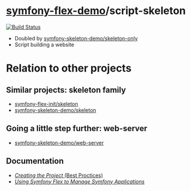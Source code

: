 # [symfony-flex-demo](https://symfony-flex-demo.github.io)/script-skeleton

[![Build Status](https://travis-ci.org/symfony-flex-demo/script-skeleton.svg?branch=master)](https://travis-ci.org/symfony-flex-demo/script-skeleton)

* Doubled by [symfony-skeleton-demo/skeleton-only](https://github.com/symfony-skeleton-demo/skeleton-only)
* Script building a website

# Relation to other projects
## Similar projects: skeleton family
* [symfony-flex-init/skeleton](https://github.com/symfony-flex-init/skeleton)
* [symfony-skeleton-demo/skeleton](https://github.com/symfony-skeleton-demo/skeleton)

## Going a little step further: web-server
* [symfony-skeleton-demo/web-server](https://github.com/symfony-skeleton-demo/web-server)

## Documentation
* [*Creating the Project* (Best Proctices)](https://symfony.com/doc/current/best_practices/creating-the-project.html)
* [*Using Symfony Flex to Manage Symfony Applications*](https://symfony.com/doc/current/setup/flex.html)
